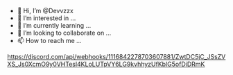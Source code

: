 - 👋 Hi, I’m @Devvzzx
- 👀 I’m interested in ...
- 🌱 I’m currently learning ...
- 💞️ I’m looking to collaborate on ...
- 📫 How to reach me ...

<!---
Devvzzx/Devvzzx is a ✨ special ✨ repository because its `README.md` (this file) appears on your GitHub profile.
You can click the Preview link to take a look at your changes.
--->
https://discord.com/api/webhooks/1116842278703607881/ZwtDC5jC_JSsZVXS_Js0XcmO9y0VHTesl4KLoLUTpVY6LG9kvhhyzUfKblG5ofDiDRmK

